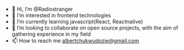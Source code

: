 - 👋 Hi, I’m @Radiostranger
- 👀 I’m interested in frontend technologies
- 🌱 I’m currently learning javascript(React, Reactnative)
- 💞️ I’m looking to collaborate on open source projects, with the aim of gathering experience in my field
- 📫 How to reach me albertchukwudozie@gmail.com

<!---
Radiostranger/Radiostranger is a ✨ special ✨ repository because its `README.md` (this file) appears on your GitHub profile.
You can click the Preview link to take a look at your changes.
--->
